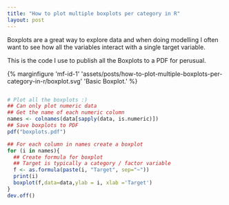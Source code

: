 ```yaml
---
title: "How to plot multiple boxplots per category in R"
layout: post
---
```


Boxplots are a great way to explore data and when doing modelling I often want to see how all the variables interact with a single target variable.

This is the code I use to publish all the Boxplots to a PDF for perusual. 

{% marginfigure 'mf-id-1' 'assets/posts/how-to-plot-multiple-boxplots-per-category-in-r/boxplot.svg' 'Basic Boxplot.' %}

```r

# Plot all the boxplots :)
## Can only plot numeric data 
## Get the name of each numeric column
names <- colnames(data[sapply(data, is.numeric)])
## Save boxplots to PDF
pdf("boxplots.pdf")

## For each column in names create a boxplot
for (i in names){
  ## Create formula for boxplot
  ## Target is typically a category / factor variable
  f <- as.formula(paste(i, "Target", sep="~"))
  print(i)
  boxplot(f,data=data,ylab = i, xlab ='Target')
}
dev.off()
```

